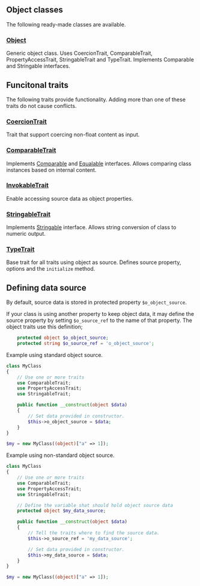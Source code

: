 ## Object classes

The following ready-made classes are available.

### [Object](Object/Obj.md)

Generic object class.
Uses CoercionTrait, ComparableTrait, PropertyAccessTrait, StringableTrait and TypeTrait.
Implements Comparable and Stringable interfaces.


## Funcitonal traits

The following traits provide functionality. Adding more than one of these traits do not cause conflicts.

### [CoercionTrait](Object/CoercionTrait.md)

Trait that support coercing non-float content as input.

### [ComparableTrait](Object/ComparableTrait.md)

Implements [Comparable](https://github.com/sirn-se/phrity-comparison) and [Equalable](https://github.com/sirn-se/phrity-comparison) interfaces.
Allows comparing class instances based on internal content.

### [InvokableTrait](Object/PropertyAccessTrait.md)

Enable accessing source data as object properties.

### [StringableTrait](Object/StringableTrait.md)

Implements [Stringable](https://www.php.net/manual/en/class.stringable) interface.
Allows string conversion of class to numeric output.

### [TypeTrait](Object/TypeTrait.md)

Base trait for all traits using object as source.
Defines source property, options and the `initialize` method.


## Defining data source

By default, source data is stored in protected property `$o_object_source`.

If your class is using another property to keep object data, it may define the source property by setting
`$o_source_ref` to the name of that property. The object traits use this definition;

```php
    protected object $o_object_source;
    protected string $o_source_ref = 'o_object_source';
```

Example using standard object source.

```php
class MyClass
{
    // Use one or more traits
    use ComparableTrait;
    use PropertyAccessTrait;
    use StringableTrait;

    public function __construct(object $data)
    {
        // Set data provided in constructor.
        $this->o_object_source = $data;
    }
}

$my = new MyClass((object)["a" => 1]);
```

Example using non-standard object source.
```php
class MyClass
{
    // Use one or more traits
    use ComparableTrait;
    use PropertyAccessTrait;
    use StringableTrait;

    // Define the variable shat should hold object source data
    protected object $my_data_source;

    public function __construct(object $data)
    {
        // Tell the traits where to find the source data.
        $this->o_source_ref = 'my_data_source';

        // Set data provided in constructor.
        $this->my_data_source = $data;
    }
}

$my = new MyClass((object)["a" => 1]);
```
